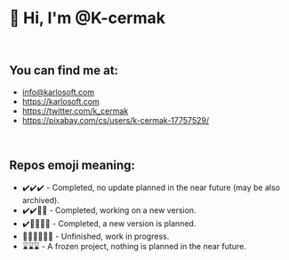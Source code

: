 # 👋 Hi, I'm @K-cermak
<br>

## You can find me at:
  - info@karlosoft.com
  - https://karlosoft.com
  - https://twitter.com/k_cermak
  - https://pixabay.com/cs/users/k-cermak-17757529/

<br>

## Repos emoji meaning:
  - ✔️✔️✔️ - Completed, no update planned in the near future (may be also archived).
  - ✔️✔️👨‍💻 - Completed, working on a new version.
  - ✔️👨‍💻👨‍💻 - Completed, a new version is planned.
  - 👨‍💻👨‍💻👨‍💻 - Unfinished, work in progress.
  - ⌛⌛⌛ - A frozen project, nothing is planned in the near future.
